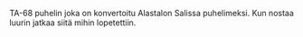 TA-68 puhelin joka on konvertoitu Alastalon Salissa puhelimeksi. Kun nostaa luurin jatkaa siitä mihin lopetettiin.
